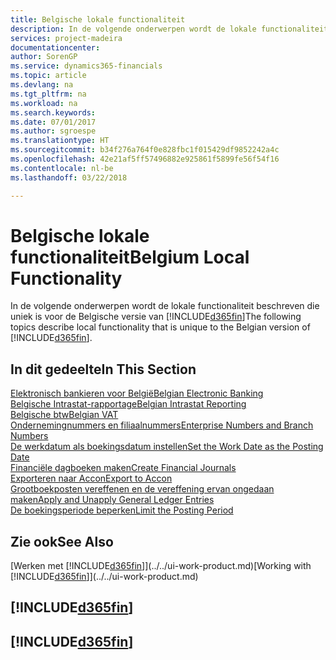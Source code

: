 ```yaml
---
title: Belgische lokale functionaliteit
description: In de volgende onderwerpen wordt de lokale functionaliteit beschreven in de Belgische versie van [!INCLUDE[d365fin](../../includes/d365fin_md.md)]
services: project-madeira
documentationcenter: 
author: SorenGP
ms.service: dynamics365-financials
ms.topic: article
ms.devlang: na
ms.tgt_pltfrm: na
ms.workload: na
ms.search.keywords: 
ms.date: 07/01/2017
ms.author: sgroespe
ms.translationtype: HT
ms.sourcegitcommit: b34f276a764f0e828fbc1f015429df9852242a4c
ms.openlocfilehash: 42e21af5ff57496882e925861f5899fe56f54f16
ms.contentlocale: nl-be
ms.lasthandoff: 03/22/2018

---
```

# <a name="belgium-local-functionality"></a><span data-ttu-id="9a3a9-103">Belgische lokale functionaliteit</span><span class="sxs-lookup"><span data-stu-id="9a3a9-103">Belgium Local Functionality</span></span>
<span data-ttu-id="9a3a9-104">In de volgende onderwerpen wordt de lokale functionaliteit beschreven die uniek is voor de Belgische versie van [!INCLUDE[d365fin](../../includes/d365fin_md.md)]</span><span class="sxs-lookup"><span data-stu-id="9a3a9-104">The following topics describe local functionality that is unique to the Belgian version of [!INCLUDE[d365fin](../../includes/d365fin_md.md)].</span></span>  

## <a name="in-this-section"></a><span data-ttu-id="9a3a9-105">In dit gedeelte</span><span class="sxs-lookup"><span data-stu-id="9a3a9-105">In This Section</span></span>  
 [<span data-ttu-id="9a3a9-106">Elektronisch bankieren voor België</span><span class="sxs-lookup"><span data-stu-id="9a3a9-106">Belgian Electronic Banking</span></span>](belgian-electronic-banking.md)  
  [<span data-ttu-id="9a3a9-107">Belgische Intrastat-rapportage</span><span class="sxs-lookup"><span data-stu-id="9a3a9-107">Belgian Intrastat Reporting</span></span>](belgian-intrastat-reporting.md)  
  [<span data-ttu-id="9a3a9-108">Belgische btw</span><span class="sxs-lookup"><span data-stu-id="9a3a9-108">Belgian VAT</span></span>](belgian-vat.md)  
  [<span data-ttu-id="9a3a9-109">Ondernemingnummers en filiaalnummers</span><span class="sxs-lookup"><span data-stu-id="9a3a9-109">Enterprise Numbers and Branch Numbers</span></span>](enterprise-numbers-and-branch-numbers.md)  
  [<span data-ttu-id="9a3a9-110">De werkdatum als boekingsdatum instellen</span><span class="sxs-lookup"><span data-stu-id="9a3a9-110">Set the Work Date as the Posting Date</span></span>](how-to-set-the-work-date-as-the-posting-date.md)  
  [<span data-ttu-id="9a3a9-111">Financiële dagboeken maken</span><span class="sxs-lookup"><span data-stu-id="9a3a9-111">Create Financial Journals</span></span>](how-to-create-financial-journals.md)  
  [<span data-ttu-id="9a3a9-112">Exporteren naar Accon</span><span class="sxs-lookup"><span data-stu-id="9a3a9-112">Export to Accon</span></span>](how-to-export-to-accon.md)  
  [<span data-ttu-id="9a3a9-113">Grootboekposten vereffenen en de vereffening ervan ongedaan maken</span><span class="sxs-lookup"><span data-stu-id="9a3a9-113">Apply and Unapply General Ledger Entries</span></span>](how-to-apply-and-unapply-general-ledger-entries.md)  
  [<span data-ttu-id="9a3a9-114">De boekingsperiode beperken</span><span class="sxs-lookup"><span data-stu-id="9a3a9-114">Limit the Posting Period</span></span>](how-to-limit-the-posting-period.md)

## <a name="see-also"></a><span data-ttu-id="9a3a9-115">Zie ook</span><span class="sxs-lookup"><span data-stu-id="9a3a9-115">See Also</span></span>
<span data-ttu-id="9a3a9-116">[Werken met [!INCLUDE[d365fin](../../includes/d365fin_md.md)]](../../ui-work-product.md)</span><span class="sxs-lookup"><span data-stu-id="9a3a9-116">[Working with [!INCLUDE[d365fin](../../includes/d365fin_md.md)]](../../ui-work-product.md)</span></span>

## [!INCLUDE[d365fin](../../includes/free_trial_md.md)]  
## [!INCLUDE[d365fin](../../includes/training_link_md.md)]

